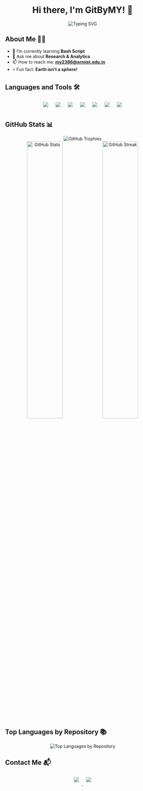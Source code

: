 <!-- Header -->
<h1 align="center">Hi there, I'm GitByMY! 👋</h1>

<!-- Introduction -->
<p align="center">
  <img src="https://readme-typing-svg.herokuapp.com?font=Fira+Code&color=4A90E2&size=24&center=true&vCenter=true&width=500&lines=Welcome+to+my+GitHub+Profile!;I'm+a+Full-Stack+Developer;I+love+coding+and+open+source!" alt="Typing SVG" />
</p>

<!-- About Me -->
## About Me 🧑‍💻

- 🌱 I’m currently learning **Bash Script**
- 💬 Ask me about **Research & Analytics**
- 📫 How to reach me: **my2386@srmist.edu.in**
- ⚡ Fun fact: **Earth isn't a sphere!**

<!-- Languages and Tools -->
## Languages and Tools 🛠️

<p align="center">
  <img src="https://img.icons8.com/color/48/000000/python.png" style="margin: 10px;"/>
  <img src="https://img.icons8.com/color/48/000000/c-programming.png" style="margin: 10px;"/>
  <img src="https://img.icons8.com/color/48/000000/c-plus-plus-logo.png" style="margin: 10px;"/>
  <img src="https://img.icons8.com/plasticine/48/000000/bash.png" style="margin: 10px;"/>
  <img src="https://img.icons8.com/color/48/ffffff/heroku.png" style="margin: 10px;"/>
  <img src="https://img.icons8.com/color/48/000000/kali-linux.png" style="margin: 10px;"/>
  <img src="https://img.icons8.com/color/48/000000/java-coffee-cup-logo.png" style="margin: 10px;"/>
</p>

<!-- GitHub Stats -->
## GitHub Stats 📊

<div align="center">
  <!-- GitHub Profile Trophy -->
  <img src="https://github-profile-trophy.vercel.app/?username=GitByMY&theme=blue-green&no-frame=true&row=1&column=6" alt="GitHub Trophies" />
</div>

<div align="center">
  <!-- GitHub Stats -->
  <img src="https://github-readme-stats.vercel.app/api?username=GitByMY&show_icons=true&theme=blue-green" alt="GitHub Stats" width="48%" />
  <!-- GitHub Streak Stats -->
  <img src="https://github-readme-streak-stats.herokuapp.com/?user=GitByMY&theme=blue-green" alt="GitHub Streak" width="48%" />
</div>

<!-- Top Languages by Repository -->
## Top Languages by Repository 📚

<p align="center">
  <img src="https://github-readme-stats.vercel.app/api/top-langs/?username=GitByMY&layout=compact&theme=blue-green" alt="Top Languages by Repository" />
</p>


## Contact Me 📬

<p align="center">
  <a href="https://www.linkedin.com/in/manmohanyadav777/" target="_blank">
    <img src="https://img.icons8.com/color/48/000000/linkedin.png" style="margin: 10px;"/>
  </a>
  <a href="mailto:my2386@srmist.edu.in" target="_blank">
    <img src="https://img.icons8.com/color/48/000000/gmail.png" style="margin: 10px;"/>
  </a>
</p>
